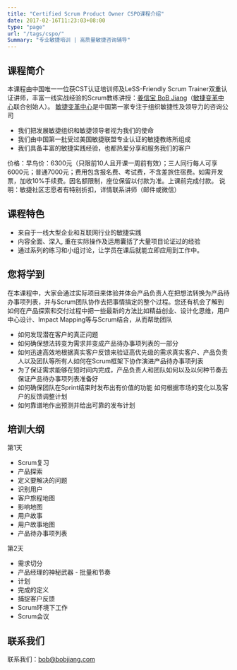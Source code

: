 ```yaml
---
title: "Certified Scrum Product Owner CSPO课程介绍"
date: 2017-02-16T11:23:03+08:00
type: "page"
url: "/tags/cspo/"
Summary: "专业敏捷培训 | 高质量敏捷咨询辅导"
---
```


## 课程简介

本课程由中国唯一一位获CST认证培训师及LeSS-Friendly Scrum Trainer双重认证讲师，丰富一线实战经验的Scrum教练讲授：[姜信宝 BoB Jiang](bobjiang.com)（[敏捷变革中心](centerforagiletransformation.com)联合创始人）。
[敏捷变革中心](centerforagiletransformation.com)是中国第一家专注于组织敏捷性及领导力的咨询公司

- 我们把发展敏捷组织和敏捷领导者视为我们的使命
- 我们由中国第一批受过美国敏捷联盟专业认证的敏捷教练所组成
- 我们具备丰富的敏捷实践经验，也都热爱分享和服务我们的客户

价格：早鸟价：6300元（只限前10人且开课一周前有效）；三人同行每人可享6000元；普通7000元；费用包含报名费、考试费，不含差旅住宿费。如需开发票，加收10%手续费。因名额限制，座位保留以付款为准。上课前完成付款。
说明：敏捷社区志愿者有特别折扣，详情联系讲师（邮件或微信）

## 课程特色

- 来自于一线大型企业和互联网行业的敏捷实践
- 内容全面、深入, 重在实际操作及运用囊括了大量项目论证过的经验
- 通过系列的练习和小组讨论，让学员在课后就能立即应用到工作中。

## 您将学到

在本课程中，大家会通过实际项目来体验并体会产品负责人在把想法转换为产品待办事项列表，并与Scrum团队协作去把事情搞定的整个过程。您还有机会了解到如何在产品探索和交付过程中把一些最新的方法比如精益创业、设计化思维，用户中心设计、Impact Mapping等与Scrum结合，从而帮助团队

- 如何发现潜在客户的真正问题
- 如何确保想法转变为需求并变成产品待办事项列表的一部分
- 如何迅速高效地根据真实客户反馈来验证高优先级的需求真实客户、产品负责人以及团队等所有人如何在Scrum框架下协作演进产品待办事项列表
- 为了保证需求能够在短时间内完成，产品负责人和团队如何以及以何种节奏去保证产品待办事项列表准备好
- 如何确保团队在Sprint结束时发布出有价值的功能 如何根据市场的变化以及客户的反馈调整计划
- 如何靠谱地作出预测并给出可靠的发布计划

## 培训大纲

第1天  
- Scrum复习
- 产品探索
- 定义要解决的问题
- 识别用户
- 客户旅程地图
- 影响地图
- 用户故事
- 用户故事地图
- 产品待办事项列表

第2天  
- 需求切分
- 产品经理的神秘武器 - 批量和节奏
- 计划
- 完成的定义
- 捕捉客户反馈
- Scrum环境下工作
- Scrum会议

## 联系我们
联系我们：bob@bobjiang.com
